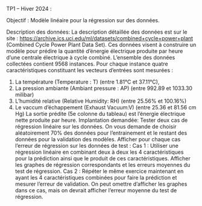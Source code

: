 TP1 – Hiver 2024 :

Objectif : Modèle linéaire pour la régression sur des données.

Description des données:
  La description détaillée des données est sur le site :
    https://archive.ics.uci.edu/ml/datasets/combined+cycle+power+plant
  (Combined Cycle Power Plant Data Set).
Ces données visent à construire un modèle pour prédire la quantité d’énergie électrique produite par heure d’une centrale électrique à cycle combiné. L’ensemble des données collectées contient 9568 instances. Pour chaque instance quatre caractéristiques constituant les vecteurs d’entrées sont mesurées :
  1) La température (Temperature : T) (entre 1.81°C et 37.11°C),
  2) La pression ambiante (Ambiant pressure : AP) (entre 992.89 et 1033.30 milibar)
  3) L’humidité relative (Relative Humidity: RH) (entre 25.56% et 100.16%)
  4) Le vaccum d’échappement (Exhaust Vacuum:V) (entre 25.36 et 81.56 cm Hg)
La sortie prédite (5e colonne du tableau) est l’énergie électrique nette produite par heure.
Implantation demandée:
  Tester deux cas de régression linéaire sur les données. On vous demande de choisir aléatoirement 70% des données pour l’entrainement et le restant des données pour la validation des modèles.
  Afficher pour chaque cas l’erreur de régression sur les données de test :
    Cas 1 : Utiliser une régression linéaire en combinant deux à deux les 4 caractéristiques pour la prédiction ainsi que le produit de ces caractéristiques. Afficher les graphes de régression correspondants et les erreurs moyennes du test de régression.
    Cas 2 : Répéter le même exercice maintenant en ayant les 4 caractéristiques combinées pour faire la prédiction et mesurer l’erreur de validation. On peut omettre d’afficher les graphes dans ce cas, mais on devrait afficher l’erreur moyenne du test de régression. 
